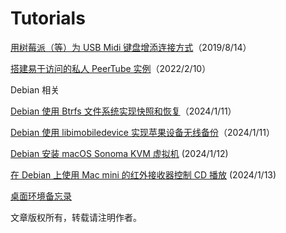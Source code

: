 # Tutorials

[用树莓派（等）为 USB Midi 键盘增添连接方式](MidiPi/index.md)（2019/8/14）

[搭建易于访问的私人 PeerTube 实例](PeerTube/index.md)（2022/2/10）

Debian 相关

[Debian 使用 Btrfs 文件系统实现快照和恢复](Debian/btrfs.md)（2024/1/11）

[Debian 使用 libimobiledevice 实现苹果设备无线备份](Debian/libimobiledevice.md)（2024/1/11）

[Debian 安装 macOS Sonoma KVM 虚拟机](Debian/osx-kvm.md) (2024/1/12)

[在 Debian 上使用 Mac mini 的红外接收器控制 CD 播放](Debian/cd-player.md) (2024/1/13)

[桌面环境备忘录](Debian/desktop.md)

文章版权所有，转载请注明作者。
